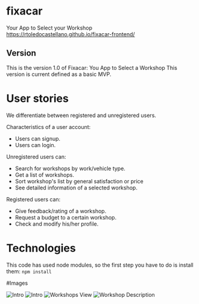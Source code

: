 # fixacar
Your App to Select your Workshop
https://rtoledocastellano.github.io/fixacar-frontend/


## Version
This is the version 1.0 of Fixacar: You App to Select a Workshop
This version is current defined as a basic MVP.


# User stories

We differentiate between registered and unregistered users.

Characteristics of a user account:
- Users can signup.
- Users can login.

Unregistered users can:
- Search for workshops by work/vehicle type.
- Get a list of workshops.
- Sort workshop's list by general satisfaction or price
- See detailed information of a selected workshop.

Registered users can:
- Give feedback/rating of a workshop.
- Request a budget to a certain workshop.
- Check and modify his/her profile.

# Technologies
This code has used node modules, so the first step you have to do is install them:
`npm install`

#Images

![Intro](https://ibb.co/SwCDvhN)
![Intro]("https://ibb.co/SwCDvhN")
![Workshops View](https://ibb.co/9WNWtWq)
![Workshop Description](https://ibb.co/nRqVP94)







